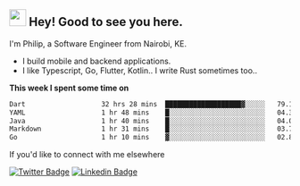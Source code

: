 <h2><img src="https://slackmojis.com/emojis/3643-cool-doge/download" width="30"/> Hey! Good to see you here.</h2>

<p>I'm Philip, a Software Engineer from Nairobi, KE. 

- I build mobile and backend applications.
- I like Typescript, Go, Flutter, Kotlin.. I write Rust sometimes too..</p>

**This week I spent some time on**
<!--START_SECTION:waka-->

```txt
Dart                   32 hrs 28 mins  ███████████████████▓░░░░░   79.18 %
YAML                   1 hr 48 mins    █░░░░░░░░░░░░░░░░░░░░░░░░   04.39 %
Java                   1 hr 40 mins    █░░░░░░░░░░░░░░░░░░░░░░░░   04.09 %
Markdown               1 hr 31 mins    █░░░░░░░░░░░░░░░░░░░░░░░░   03.73 %
Go                     1 hr 10 mins    ▓░░░░░░░░░░░░░░░░░░░░░░░░   02.87 %
```

<!--END_SECTION:waka-->

If you'd like to connect with me elsewhere

[![Twitter Badge](https://img.shields.io/badge/-Twitter-1ca0f1?style=flat-square&labelColor=1ca0f1&logo=twitter&logoColor=white&link=https://twitter.com/_diogorodrigues)](https://twitter.com/kimathiphil)  [![Linkedin Badge](https://img.shields.io/badge/-LinkedIn-blue?style=flat-square&logo=Linkedin&logoColor=white&link=https://www.linkedin.com/in/philip-kimathi-2604a9114/)](https://www.linkedin.com/in/philip-kimathi-2604a9114/)
